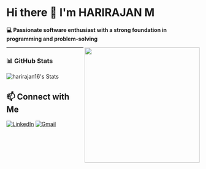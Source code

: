 # Hi there 👋 I'm HARIRAJAN M

**💻 Passionate software enthusiast with a strong foundation in programming and problem-solving**

<img align="right" src="https://media.giphy.com/media/qgQUggAC3Pfv687qPC/giphy.gif" width="300" height="300">

---

### 📊 GitHub Stats

![harirajan16's Stats](https://github-readme-stats.vercel.app/api?username=harirajan16&theme=dracula&show_icons=true&hide_border=true&count_private=true)
## 📫 Connect with Me

[![LinkedIn](https://img.shields.io/badge/-LinkedIn-blue?style=flat-square&logo=linkedin&logoColor=white)](https://www.linkedin.com/in/harirajan16)
[![Gmail](https://img.shields.io/badge/-harirajan16@gmail.com-c14438?style=flat-square&logo=Gmail&logoColor=white)](mailto:harirajan16@gmail.com)

